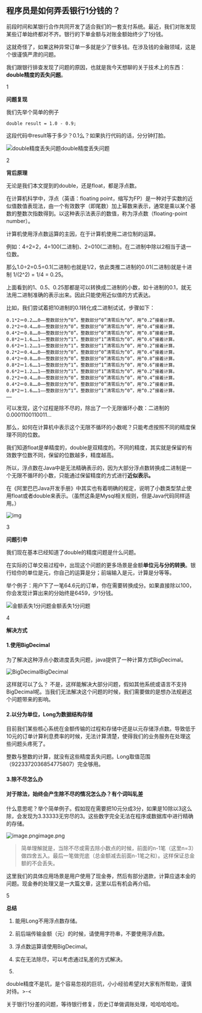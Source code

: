 ## 程序员是如何弄丢银行1分钱的？

前段时间和某银行合作共同开发了适合我们的一套支付系统。最近，我们对账发现某些订单始终都对不齐。银行的下单金额与对账金额始终少了1分钱。

这就奇怪了，如果这种异常订单一多就是少了很多钱。在涉及钱的金融领域，这是个很谨慎严肃的问题。

我们跟银行排查发现了问题的原因，也就是我今天想聊的关于技术上的东西：**double精度的丢失问题**。

1

**问题复现**

我们先举个简单的例子

```
double result = 1.0 - 0.9;
```

这段代码中result等于多少？0.1么？如果执行代码的话，分分钟打脸。

![double精度丢失问题](https://mmbiz.qpic.cn/mmbiz_png/6fuT3emWI5JlBZB1DRa3LpBLeEbJibYFccGwverMFlLJ5NvwImaoW0PmkFwOROOvicWwd1RKnzHbBd9ILccia3TxA/640?wx_fmt=png&tp=webp&wxfrom=5&wx_lazy=1&wx_co=1)double精度丢失问题

2

**背后原理**

无论是我们本文提到的double，还是float，都是浮点数。

在计算机科学中，浮点（英语：floating point，缩写为FP）是一种对于实数的近似值数值表现法，由一个有效数字（即尾数）加上幂数来表示，通常是乘以某个基数的整数次指数得到。以这种表示法表示的数值，称为浮点数（floating-point number）。

计算机使用浮点数运算的主因，在于计算机使用二进位制的运算。

例如：4÷2=2，4=100(二进制)、2=010(二进制)。在二进制中除以2相当于退一位数。

那么1.0÷2=0.5=0.1(二进制)也就是1/2，依此类推二进制的0.01(二进制)就是十进制 1/(2^2) = 1/4 = 0.25。

上面看到的1、0.5、0.25那都是可以转换成二进制的小数，如十进制的0.1，就无法用二进制准确的表示出来。因此只能使用近似值的方式表达。

比如，我们尝试着把10进制的0.1转化成二进制试试，步骤如下：

```
0.1*2＝0.2……0——整数部分为“0”。整数部分“0”清零后为“0”，用“0.2”接着计算。
0.2*2＝0.4……0——整数部分为“0”。整数部分“0”清零后为“0”，用“0.4”接着计算。
0.4*2＝0.8……0——整数部分为“0”。整数部分“0”清零后为“0”，用“0.8”接着计算。
0.8*2＝1.6……1——整数部分为“1”。整数部分“1”清零后为“0”，用“0.6”接着计算。
0.6*2＝1.2……1——整数部分为“1”。整数部分“1”清零后为“0”，用“0.2”接着计算。
0.2*2＝0.4……0——整数部分为“0”。整数部分“0”清零后为“0”，用“0.4”接着计算。
0.4*2＝0.8……0——整数部分为“0”。整数部分“0”清零后为“0”，用“0.8”接着计算。
0.8*2＝1.6……1——整数部分为“1”。整数部分“1”清零后为“0”，用“0.6”接着计算。
0.6*2＝1.2……1——整数部分为“1”。整数部分“1”清零后为“0”，用“0.2”接着计算。
0.2*2＝0.4……0——整数部分为“0”。整数部分“0”清零后为“0”，用“0.4”接着计算。
0.4*2＝0.8……0——整数部分为“0”。整数部分“0”清零后为“0”，用“0.2”接着计算。
0.8*2＝1.6……1——整数部分为“1”。整数部分“1”清零后为“0”，用“0.2”接着计算。
……
```

可以发现，这个过程是除不尽的，除出了一个无限循环小数：二进制的 0.0001100110011…

那么，如何在计算机中表示这个无限不循环的小数呢？只能考虑按照不同的精度保理不同的位数。

我们知道float是单精度的，double是双精度的。不同的精度，其实就是保留的有效数字位数不同，保留的位数越多，精度越高。

所以，浮点数在Java中是无法精确表示的，因为大部分浮点数转换成二进制是一个无限不循环的小数，只能通过保留精度的方式进行**近似表示。**

在《阿里巴巴Java开发手册》中其实也有着明确的规定，说明了小数类型禁止使用float或者double来表示。（虽然这条是Mysql相关规则，但是Java代码同样适用。）

![img](https://mmbiz.qpic.cn/mmbiz_png/6fuT3emWI5JlBZB1DRa3LpBLeEbJibYFciceSH8E1eX2ThpCRWWBOTQOsTF2V4pibPSpCR9AxAbqE7IvEyWYu36LQ/640?wx_fmt=png&tp=webp&wxfrom=5&wx_lazy=1&wx_co=1)

3

**问题引申**

我们现在基本已经知道了double的精度问题是什么问题。

在实际的订单交易过程中，出现这个问题的更多场景是金额**单位元与分的转换**。银行给你的单位是元，你自己的运算是分；前端输入是元，计算是分等等。

举个例子：用户下了一笔64.6元的订单，你在需要转换成分。如果直接除以100，你会发现计算出来的分始终是6459，少1分钱。

![金额丢失1分问题](https://mmbiz.qpic.cn/mmbiz_png/6fuT3emWI5JlBZB1DRa3LpBLeEbJibYFcTPacWtbpwusljJGkBwq7UbfvNxT1AGZFo1KHhyEm9hRZqTQPvvmVZw/640?wx_fmt=png&tp=webp&wxfrom=5&wx_lazy=1&wx_co=1)金额丢失1分问题

4

**解决方式**

#### 1.使用BigDecimal

为了解决这种浮点小数进度丢失问题，java提供了一种计算方式BigDecimal。

![BigDecimal](https://mmbiz.qpic.cn/mmbiz_png/6fuT3emWI5JlBZB1DRa3LpBLeEbJibYFcoVAwib3fKFaW9BskOQRozqgcTXQjqdqYafolcVnibkChgfQRmHGicpdfw/640?wx_fmt=png&tp=webp&wxfrom=5&wx_lazy=1&wx_co=1)BigDecimal

这样就可以了么？ 不是，这样能解决大部分问题，假如其他系统或语言不支持BigDecimal呢。当我们无法解决这个问题的时候，我们需要做的是想办法规避这个问题带来的影响。

#### 2.以分为单位，Long为数据结构存储

目前我们某些核心系统在金额传输的过程和存储中还是以元存储浮点数。导致低于10元的订单计算利息费率的时候，无法计算清楚，使得我们的业务服务在处理这些问题头疼死了。

整数与整数的计算，就没有这些精度丢失问题。Long取值范围（9223372036854775807）完全够用。

#### 3.除不尽怎么办

#### 对于除法，始终会产生除不尽的情况怎么办？有个词叫轧差

什么意思呢？举个简单例子。假如现在需要把10元分成3分，如果是10除以3这么除，会发现为3.33333无穷尽的3。这些数字完全无法在程序或数据库中进行精确的存储。

![image.png](https://mmbiz.qpic.cn/mmbiz_png/6fuT3emWI5JlBZB1DRa3LpBLeEbJibYFcDKKmDkZU43Vezn1nwHabTC71uQGqP6Wg8BK6iaEgB757QCGXzn5yeTA/640?wx_fmt=png&tp=webp&wxfrom=5&wx_lazy=1&wx_co=1)image.png

> 简单理解就是，当除不尽或需去除小数点的时候，前面的n-1笔（这里n=3）做四舍五入。最后一笔做兜底（总金额减去前面n-1笔之和）。这样保证总金额的不会丢失。

这里我们的具体应用场景是用户使用了现金券，然后有部分退款，计算应退本金的问题。现金券的处理又是一大篇文章，这里以后有机会再介绍。

5

**总结**

1. 能用Long不用浮点数存储。

2. 前后端传输金额（元）的时候，请使用字符串，不要使用浮点数。

3. 浮点数运算请使用BigDecimal。

4. 实在无法除尽，可以考虑通过轧差的方式解决。

5. ​

double精度不是坑，是个容易忽视的巨坑，小小经验希望对大家有所帮助，谨慎对待。>-<

关于银行1分差的问题，等待银行修复，历史订单做调账处理，哈哈哈哈哈。